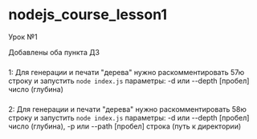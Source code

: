 # nodejs_course_lesson1
Урок №1

Добавлены оба пункта ДЗ
###
1: Для генерации и печати "дерева" нужно раскомментировать 57ю строку и запустить ```node index.js```
   параметры: -d или --depth [пробел] число (глубина)
###
2: Для генерации и печати "дерева" нужно раскомментировать 58ю строку и запустить ```node index.js```
   параметры: -d или --depth [пробел] число (глубина), -p или --path [пробел] строка (путь к директории)

